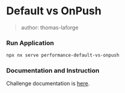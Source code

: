 # Default vs OnPush

> author: thomas-laforge

### Run Application

```bash
npx nx serve performance-default-vs-onpush
```

### Documentation and Instruction

Challenge documentation is [here](https://angular-challenges.vercel.app/challenges/performance/34-default-onpush/).
